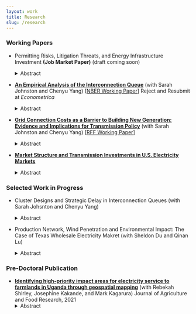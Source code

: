 ```yaml
---
layout: work
title: Research
slug: /research
---
```



### Working Papers

* Permitting Risks, Litigation Threats, and Energy Infrastructure Investment **(Job Market Paper)** (draft coming soon)
   <details>
    <summary>Abstract</summary>
    Capital investment in energy infrastructure is essential to support economic growth and meet rising electricity demand. In the U.S., however, legal risks arising from the infrastructure permitting process may deter such investment, though their magnitude and mechanisms remain unclear. Using novel litigation data on environmental and land-use permits, I study this question in the context of renewable energy infrastructure. I find that litigation influences market entry through two channels. Directly, historical litigation deters renewable market entry by 4 percent at the mean entry rate through perceived risk, while legal precedent encourages entry by 9 percent by clarifying legal standards. Indirectly, through regulatory agency responses, litigation extends permit review timelines by 21 days on average and by 206 days following negative rulings, while legal precedent alleviates these delays through the same mechanism. Legal precedent functions as a public good: individual developers bear full costs of legal proceedings while benefits from legal clarity accrue to all future projects. This likely leads to underinvestment in legal precedent, consistent with economic theory and observed patterns where most developers with unfavorable rulings do not engage in further legal proceedings. I develop a structural model of entry and legal proceedings that accounts for selection and estimates average permitting costs of $5.5 million, or 14 percent of expected project net profits. Counterfactual simulations show appeal subsidies increase market entry by 6 percent, compared to 3.4 percent from permitting cost reductions and less than 1 percent from stronger precedent influence. Internalizing the externalities of legal precedent may accelerate renewable deployment more effectively than administrative reforms alone.

  </details>

* [**An Empirical Analysis of the Interconnection Queue**](interconnection_queues_aug2024.pdf) (with Sarah Johnston and Chenyu Yang) [[NBER Working Paper](https://www.nber.org/papers/w31946)] Reject and Resubmit at *Econometrica*
  <details>
    <summary>Abstract</summary>
    Generators applying to connect to the U.S. power grid go through an interconnection queue. Most wind and solar generators that begin the process do not complete it. Using new data, we find that a long queue increases the average waiting time, and high interconnection costs are a key factor in a generator’s decision to withdraw. We develop and estimate a dynamic model of the queue and quantify the effects of policy reforms. Our simulations indicate that reducing waiting times can significantly increase completions. An alternative queuing mechanism can therefore increase completed capacity by removing certain generators to reduce congestion. A flat entry fee has a similar effect. We also quantify the effects of reforming how interconnection costs are assessed. These policy reforms lead to a substantial reduction in carbon emissions.
  </details>

* [**Grid Connection Costs as a Barrier to Building New Generation: Evidence and Implications for Transmission Policy**](grid_connection_costs_Aug12.pdf) (with Sarah Johnston and Chenyu Yang) [[RFF Working Paper](https://www.rff.org/publications/working-papers/grid-connection-costs-as-a-barrier-to-building-new-generation-evidence-and-implications-for-transmission-policy/)]
  <details>
    <summary>Abstract</summary>
    Meeting projected growth in electricity demand and climate goals will require building new electricity generators.  These generators must connect to an increasingly congested electric grid.  We collect new data on grid connection costs for the largest regional grid operator in the United States.  We find that the network upgrade costs for grid connection are increasing over time across fuel types and locations. We also find that planned generators with high network upgrade costs are much more likely to be canceled. Finally, recent transmission spending by the grid operator is associated with lower network upgrade costs for connecting generators. These findings emphasize the critical role of transmission capacity in expanding electricity generation capacity. 
  </details>

* [**Market Structure and Transmission Investments in U.S. Electricity Markets**](YLiu_Market_Dispatch_Transmission_Investment.pdf)
   <details>
    <summary>Abstract</summary>
    Meeting the growing demand for electricity and supporting the decarbonization of the power sector requires substantial investment in transmission infrastructure. This paper evaluates the impact of a specific market design, known as market dispatch, on transmission infrastructure investment. Under traditional regulation system, a single, regulated utility company supplied electricity within a region. Beginning in the late 1990s, however, many U.S. regions transitioned to market dispatch systems, where multiple utilities generate electricity and auction-based mechanisms determine dispatch quantities. Despite this shift, transmission operations remained subject to cost-of-service regulation. I exploit the staggered adoption of market dispatch across regions using a dynamic difference-in-differences design. The results show that adopting the market dispatch system leads to an average increase of $36 million in transmission investment by utilities—nearly 50% of mean investment levels. However, I find no robust evidence of increased investment on high-voltage transmission infrastructure, which is critical for integrating renewable energy and reducing greenhouse gas emissions.
  </details>
 

### Selected Work in Progress

* Cluster Designs and Strategic Delay in Interconnection Queues (with Sarah Johsnton and Chenyu Yang)
  <details>
    <summary>Abstract</summary>
    Cluster study designs are increasingly used to manage grid connection requests submitted by new electricity generators. Under this scheme, grid operators group projects together to streamline the interconnection process. We collect new data on this process for SPP, a grid operator that uses cluster studies. We find that this design leads to significant interdependence in connection costs across generators. Moreover, the estimated connection cost for a given generator tends to fall as other generators leave the queue, leading to a war of attrition. We develop a model of a generator’s decision to wait or withdraw and consider the effects of alternative policies.
  </details>

* Production Network, Wind Penetration and Environmental Impact: The Case of Texas Wholesale Electricity Makret (with Sheldon Du and Qinan Lu)
  <details>
    <summary>Abstract</summary>
    To achieve the ambitious goal of carbon neutrality, the US government is accelerating the adoption of renewable energy and spends billions subsidizing renewable energy investments every year. However, the majority of these subsidies are production-based and do not consider the locations and interconnections of newly entering renewable generators and existing fossil fuel generators within the electricity grid. Consequently, renewable generators tend to cluster in areas where resources are rich and government incentives are the highest. This clustering could lead to suboptimal transmission congestion and generation curtailment. Productions from renewable generators at different locations may substitute productions from different sets of fossil generators. In this project, we investigate the benefits of emissions reduction from renewable generations after accounting for locational and interconnection effects as well as the changing network structure.  
  </details>


### Pre-Doctoral Publication

* [**Identifying high-priority impact areas for electricity service to farmlands in Uganda through geospatial mapping**](https://www.sciencedirect.com/science/article/pii/S2666154321000740) (with Rebekah Shirley, Josephine Kakande, and Mark Kagarura) Journal of Agriculture and Food Research, 2021
   <details>
    <summary>Abstract</summary>
    This article explores the food-energy nexus in sub–Saharan Africa by studying opportunities for improved agricultural productivity through electricity access. The study fills an acknowledged data gap by using geospatial analysis to identify priority areas where least-cost electricity delivery models intersect with agricultural needs. These findings are validated by community surveys in a key farming district. The analysis finds significant areas of underserved staple and cash crop farmlands can be served through grid and mini-grid electricity access within the next ten years.
   </details>


